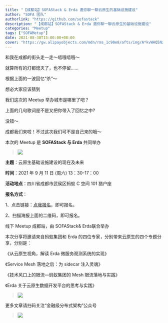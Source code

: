 ```yaml
---
title: "【成都站】SOFAStack & Erda 邀你聊一聊云原生的基础设施建设"
author: "SOFA 团队"
authorlink: "https://github.com/sofastack"
description: "【成都站】SOFAStack & Erda 邀你聊一聊云原生的基础设施建设"
categories: "Meetup"
tags: ["SOFAMetup"]
date: 2021-08-30T15:00:00+08:00
cover: "https://gw.alipayobjects.com/mdn/rms_1c90e8/afts/img/A*kvWHQ5NzzsUAAAAAAAAAAAAAARQnAQ"
---
```


和我在成都的街头走一走～唔哦唔哦～

就算所有的灯都熄灭了，也不停留……

根据上面的一波回忆“杀”～

想必大家应该猜到

我们这次的 Meetup 举办城市是哪里了吧？

上面的几句歌词是不是又把你带入了回忆之中?

没错～

成都我们来啦！不过这次我们可不是自己来的哦～

本次的 Meetup 是 **SOFAStack 与 Erda** 共同举办

>![](https://gw.alipayobjects.com/mdn/rms_1c90e8/afts/img/A*kvWHQ5NzzsUAAAAAAAAAAAAAARQnAQ)

**主题**：云原生基础设施建设的现在及未来

**时间**：2021 年 9 月 11 日 (周六) 13：30-17：00

**活动地点**：四川省成都市武侯区蚂蚁 C 空间 101 猎户座

**报名方式**：

1、点击链接：[点我报名](http://hdxu.cn/LfyDb)，即可报名。

2、扫描海报上面的二维码，即可报名。

线下 Meetup 成都站，由  SOFAStack&  Erda联合举办

本次分享将邀请来自蚂蚁集团和 Erda 的四位专家，分别带来云原生的四个专题分享，分别是：

《从云原生视角，解读 Erda 微服务观测系统的实现》

《Service Mesh 落地之后：为 sidecar 注入灵魂》

《技术风口上的限流—蚂蚁集团的 Mesh 限流落地与实践》

《Erda 关于云原生数据开发平台的思考与实践》

>![](https://gw.alipayobjects.com/mdn/rms_1c90e8/afts/img/A*zQgtRpn1vHsAAAAAAAAAAAAAARQnAQ)

更多文章请扫码关注“金融级分布式架构”公众号

>![](https://gw.alipayobjects.com/mdn/sofastack/afts/img/A*5aK0RYuH9vgAAAAAAAAAAAAAARQnAQ)
